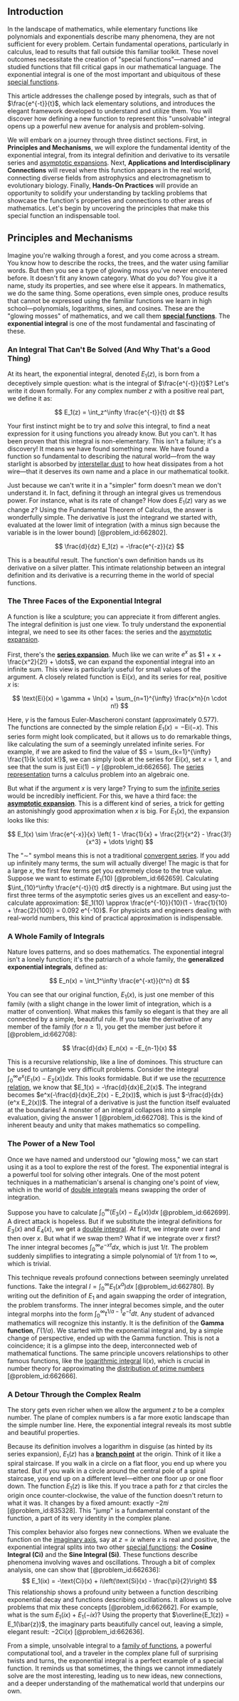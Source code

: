 ## Introduction
In the landscape of mathematics, while elementary functions like polynomials and exponentials describe many phenomena, they are not sufficient for every problem. Certain fundamental operations, particularly in calculus, lead to results that fall outside this familiar toolkit. These novel outcomes necessitate the creation of "special functions"—named and studied functions that fill critical gaps in our mathematical language. The exponential integral is one of the most important and ubiquitous of these [special functions](@article_id:142740).

This article addresses the challenge posed by integrals, such as that of $\frac{e^{-t}}{t}$, which lack elementary solutions, and introduces the elegant framework developed to understand and utilize them. You will discover how defining a new function to represent this "unsolvable" integral opens up a powerful new avenue for analysis and problem-solving.

We will embark on a journey through three distinct sections. First, in **Principles and Mechanisms**, we will explore the fundamental identity of the exponential integral, from its integral definition and derivative to its versatile series and [asymptotic expansions](@article_id:172702). Next, **Applications and Interdisciplinary Connections** will reveal where this function appears in the real world, connecting diverse fields from astrophysics and electromagnetism to evolutionary biology. Finally, **Hands-On Practices** will provide an opportunity to solidify your understanding by tackling problems that showcase the function's properties and connections to other areas of mathematics. Let's begin by uncovering the principles that make this special function an indispensable tool.

## Principles and Mechanisms

Imagine you're walking through a forest, and you come across a stream. You know how to describe the rocks, the trees, and the water using familiar words. But then you see a type of glowing moss you've never encountered before. It doesn't fit any known category. What do you do? You give it a name, study its properties, and see where else it appears. In mathematics, we do the same thing. Some operations, even simple ones, produce results that cannot be expressed using the familiar functions we learn in high school—polynomials, logarithms, sines, and cosines. These are the "glowing mosses" of mathematics, and we call them **[special functions](@article_id:142740)**. The **exponential integral** is one of the most fundamental and fascinating of these.

### An Integral That Can't Be Solved (And Why That's a Good Thing)

At its heart, the exponential integral, denoted $E_1(z)$, is born from a deceptively simple question: what is the integral of $\frac{e^{-t}}{t}$? Let's write it down formally. For any complex number $z$ with a positive real part, we define it as:

$$
E_1(z) = \int_z^\infty \frac{e^{-t}}{t} dt
$$

Your first instinct might be to try and *solve* this integral, to find a neat expression for it using functions you already know. But you can't. It has been proven that this integral is non-elementary. This isn't a failure; it's a discovery! It means we have found something new. We have found a function so fundamental to describing the natural world—from the way starlight is absorbed by [interstellar dust](@article_id:159047) to how heat dissipates from a hot wire—that it deserves its own name and a place in our mathematical toolkit.

Just because we can't write it in a "simpler" form doesn't mean we don't understand it. In fact, defining it through an integral gives us tremendous power. For instance, what is its rate of change? How does $E_1(z)$ vary as we change $z$? Using the Fundamental Theorem of Calculus, the answer is wonderfully simple. The derivative is just the integrand we started with, evaluated at the lower limit of integration (with a minus sign because the variable is in the lower bound) [@problem_id:662802].

$$
\frac{d}{dz} E_1(z) = -\frac{e^{-z}}{z}
$$

This is a beautiful result. The function's own definition hands us its derivative on a silver platter. This intimate relationship between an integral definition and its derivative is a recurring theme in the world of special functions.

### The Three Faces of the Exponential Integral

A function is like a sculpture; you can appreciate it from different angles. The integral definition is just one view. To truly understand the exponential integral, we need to see its other faces: the series and the [asymptotic expansion](@article_id:148808).

First, there's the **[series expansion](@article_id:142384)**. Much like we can write $e^x$ as $1 + x + \frac{x^2}{2!} + \dots$, we can expand the exponential integral into an infinite sum. This view is particularly useful for small values of the argument. A closely related function is $\text{Ei}(x)$, and its series for real, positive $x$ is:

$$
\text{Ei}(x) = \gamma + \ln(x) + \sum_{n=1}^{\infty} \frac{x^n}{n \cdot n!}
$$

Here, $\gamma$ is the famous Euler-Mascheroni constant (approximately $0.577$). The functions are connected by the simple relation $E_1(x) = -\text{Ei}(-x)$. This series form might look complicated, but it allows us to do remarkable things, like calculating the sum of a seemingly unrelated infinite series. For example, if we are asked to find the value of $S = \sum_{k=1}^{\infty} \frac{1}{k \cdot k!}$, we can simply look at the series for $\text{Ei}(x)$, set $x=1$, and see that the sum is just $\text{Ei}(1) - \gamma$ [@problem_id:662656]. The [series representation](@article_id:175366) turns a calculus problem into an algebraic one.

But what if the argument $x$ is very large? Trying to sum the [infinite series](@article_id:142872) would be incredibly inefficient. For this, we have a third face: the **[asymptotic expansion](@article_id:148808)**. This is a different kind of series, a trick for getting an astonishingly good approximation when $x$ is big. For $E_1(x)$, the expansion looks like this:

$$
E_1(x) \sim \frac{e^{-x}}{x} \left( 1 - \frac{1}{x} + \frac{2!}{x^2} - \frac{3!}{x^3} + \dots \right)
$$

The "$\sim$" symbol means this is not a traditional [convergent series](@article_id:147284). If you add up infinitely many terms, the sum will actually diverge! The magic is that for a large $x$, the first few terms get you extremely close to the true value. Suppose we want to estimate $E_1(10)$ [@problem_id:662659]. Calculating $\int_{10}^\infty \frac{e^{-t}}{t} dt$ directly is a nightmare. But using just the first three terms of the asymptotic series gives us an excellent and easy-to-calculate approximation: $E_1(10) \approx \frac{e^{-10}}{10}(1 - \frac{1}{10} + \frac{2}{100}) = 0.092 e^{-10}$. For physicists and engineers dealing with real-world numbers, this kind of practical approximation is indispensable.

### A Whole Family of Integrals

Nature loves patterns, and so does mathematics. The exponential integral isn't a lonely function; it's the patriarch of a whole family, the **generalized exponential integrals**, defined as:

$$
E_n(x) = \int_1^\infty \frac{e^{-xt}}{t^n} dt
$$

You can see that our original function, $E_1(x)$, is just one member of this family (with a slight change in the lower limit of integration, which is a matter of convention). What makes this family so elegant is that they are all connected by a simple, beautiful rule. If you take the derivative of any member of the family (for $n \ge 1$), you get the member just before it [@problem_id:662708]:

$$
\frac{d}{dx} E_n(x) = -E_{n-1}(x)
$$

This is a recursive relationship, like a line of dominoes. This structure can be used to untangle very difficult problems. Consider the integral $\int_0^\infty e^x (E_1(x) - E_2(x)) dx$. This looks formidable. But if we use the [recurrence relation](@article_id:140545), we know that $E_1(x) = -\frac{d}{dx}E_2(x)$. The integrand becomes $e^x(-\frac{d}{dx}E_2(x) - E_2(x))$, which is just $-\frac{d}{dx}(e^x E_2(x))$.
The integral of a derivative is just the function itself evaluated at the boundaries! A monster of an integral collapses into a simple evaluation, giving the answer $1$ [@problem_id:662708]. This is the kind of inherent beauty and unity that makes mathematics so compelling.

### The Power of a New Tool

Once we have named and understood our "glowing moss," we can start using it as a tool to explore the rest of the forest. The exponential integral is a powerful tool for solving other integrals. One of the most potent techniques in a mathematician's arsenal is changing one's point of view, which in the world of [double integrals](@article_id:198375) means swapping the order of integration.

Suppose you have to calculate $\int_0^\infty (E_3(x) - E_4(x)) dx$ [@problem_id:662699]. A direct attack is hopeless. But if we substitute the integral definitions for $E_3(x)$ and $E_4(x)$, we get a [double integral](@article_id:146227). At first, we integrate over $t$ and then over $x$. But what if we swap them? What if we integrate over $x$ first? The inner integral becomes $\int_0^\infty e^{-xt} dx$, which is just $1/t$. The problem suddenly simplifies to integrating a simple polynomial of $1/t$ from $1$ to $\infty$, which is trivial.

This technique reveals profound connections between seemingly unrelated functions. Take the integral $I = \int_0^\infty E_1(x^a) dx$ [@problem_id:662780]. By writing out the definition of $E_1$ and again swapping the order of integration, the problem transforms. The inner integral becomes simple, and the outer integral morphs into the form $\int_0^\infty t^{1/a-1}e^{-t} dt$. Any student of advanced mathematics will recognize this instantly. It is the definition of the **Gamma function**, $\Gamma(1/a)$. We started with the exponential integral and, by a simple change of perspective, ended up with the Gamma function. This is not a coincidence; it is a glimpse into the deep, interconnected web of mathematical functions. The same principle uncovers relationships to other famous functions, like the [logarithmic integral](@article_id:199102) $\text{li}(x)$, which is crucial in number theory for approximating the [distribution of prime numbers](@article_id:636953) [@problem_id:662666].

### A Detour Through the Complex Realm

The story gets even richer when we allow the argument $z$ to be a complex number. The plane of complex numbers is a far more exotic landscape than the simple number line. Here, the exponential integral reveals its most subtle and beautiful properties.

Because its definition involves a logarithm in disguise (as hinted by its series expansion), $E_1(z)$ has a **[branch point](@article_id:169253)** at the origin. Think of it like a spiral staircase. If you walk in a circle on a flat floor, you end up where you started. But if you walk in a circle around the central pole of a spiral staircase, you end up on a different level—either one floor up or one floor down. The function $E_1(z)$ is like this. If you trace a path for $z$ that circles the origin once counter-clockwise, the value of the function doesn't return to what it was. It changes by a fixed amount: exactly $-2\pi i$ [@problem_id:835328]. This "jump" is a fundamental constant of the function, a part of its very identity in the complex plane.

This complex behavior also forges new connections. When we evaluate the function on the [imaginary axis](@article_id:262124), say at $z=ix$ where $x$ is real and positive, the exponential integral splits into two other [special functions](@article_id:142740): the **Cosine Integral (Ci)** and the **Sine Integral (Si)**. These functions describe phenomena involving waves and oscillations. Through a bit of complex analysis, one can show that [@problem_id:662636]:
$$
E_1(ix) = -\text{Ci}(x) + i\left(\text{Si}(x) - \frac{\pi}{2}\right)
$$
This relationship shows a profound unity between a function describing exponential decay and functions describing oscillations. It allows us to solve problems that mix these concepts [@problem_id:662662]. For example, what is the sum $E_1(ix) + E_1(-ix)$? Using the property that $\overline{E_1(z)} = E_1(\bar{z})$, the imaginary parts beautifully cancel out, leaving a simple, elegant result: $-2\text{Ci}(x)$ [@problem_id:662636].

From a simple, unsolvable integral to a [family of functions](@article_id:136955), a powerful computational tool, and a traveler in the complex plane full of surprising twists and turns, the exponential integral is a perfect example of a special function. It reminds us that sometimes, the things we cannot immediately solve are the most interesting, leading us to new ideas, new connections, and a deeper understanding of the mathematical world that underpins our own.